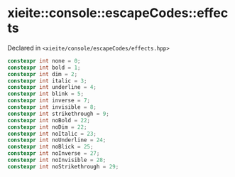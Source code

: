 # xieite::console::escapeCodes::effects
Declared in `<xieite/console/escapeCodes/effects.hpp>`
```cpp
constexpr int none = 0;
constexpr int bold = 1;
constexpr int dim = 2;
constexpr int italic = 3;
constexpr int underline = 4;
constexpr int blink = 5;
constexpr int inverse = 7;
constexpr int invisible = 8;
constexpr int strikethrough = 9;
constexpr int noBold = 22;
constexpr int noDim = 22;
constexpr int noItalic = 23;
constexpr int noUnderline = 24;
constexpr int noBlick = 25;
constexpr int noInverse = 27;
constexpr int noInvisible = 28;
constexpr int noStrikethrough = 29;
```
